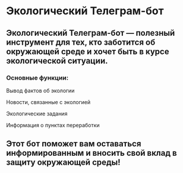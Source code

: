 # Экологический Телеграм-бот
## Экологический Телеграм-бот — полезный инструмент для тех, кто заботится об окружающей среде и хочет быть в курсе экологической ситуации.

### Основные функции:
Вывод фактов об экологии

Новости, связанные с экологией

Экологические задания

Информация о пунктах переработки

## Этот бот поможет вам оставаться информированным и вносить свой вклад в защиту окружающей среды!
